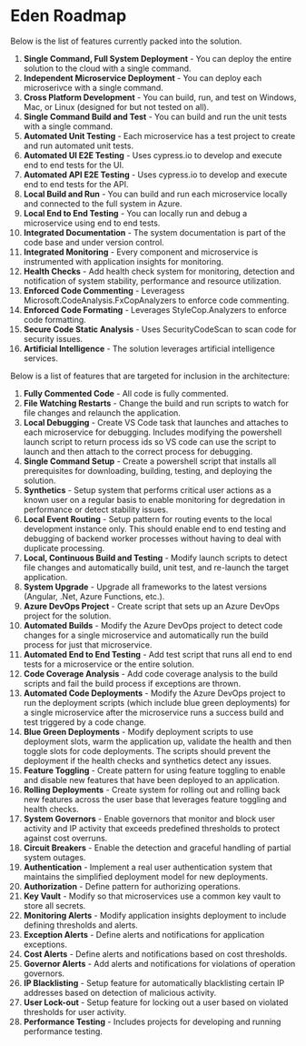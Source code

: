 # Eden Roadmap
Below is the list of features currently packed into the solution.

1. **Single Command, Full System Deployment** - You can deploy the entire solution to the cloud with a single command.
1. **Independent Microservice Deployment** - You can deploy each microserivce with a single command.
1. **Cross Platform Development** - You can build, run, and test on Windows, Mac, or Linux (designed for but not tested on all).
1. **Single Command Build and Test** - You can build and run the unit tests with a single command.
1. **Automated Unit Testing** - Each microservice has a test project to create and run automated unit tests.
1. **Automated UI E2E Testing** - Uses cypress.io to develop and execute end to end tests for the UI.
1. **Automated API E2E Testing** - Uses cypress.io to develop and execute end to end tests for the API.
1. **Local Build and Run** - You can build and run each microservice locally and connected to the full system in Azure.
1. **Local End to End Testing** - You can locally run and debug a microservice using end to end tests.
1. **Integrated Documentation** - The system documentation is part of the code base and under version control.
1. **Integrated Monitoring** - Every component and microservice is instrumented with application insights for monitoring.
1. **Health Checks** - Add health check system for monitoring, detection and notification of system stability, performance and resource utilization.
1. **Enforced Code Commenting** - Leveragess Microsoft.CodeAnalysis.FxCopAnalyzers to enforce code commenting.
1. **Enforced Code Formating** - Leverages StyleCop.Analyzers to enforce code formatting.
1. **Secure Code Static Analysis** - Uses SecurityCodeScan to scan code for security issues.
1. **Artificial Intelligence** - The solution leverages artificial intelligence services.

Below is a list of features that are targeted for inclusion in the architecture:

1. **Fully Commented Code** - All code is fully commented.
1. **File Watching Restarts** - Change the build and run scripts to watch for file changes and relaunch the application.
1. **Local Debugging** - Create VS Code task that launches and attaches to each microservice for debugging. Includes modifying the powershell launch script to return process ids so VS code can use the script to launch and then attach to the correct process for debugging.
1. **Single Command Setup** - Create a powershell script that installs all prerequisites for downloading, building, testing, and deploying the solution.
1. **Synthetics** - Setup system that performs critical user actions as a known user on a regular basis to enable monitoring for degredation in performance or detect stability issues.
1. **Local Event Routing** - Setup pattern for routing events to the local development instance only.  This should enable end to end testing and debugging of backend worker processes without having to deal with duplicate processing.
1. **Local, Continuous Build and Testing** - Modify launch scripts to detect file changes and automatically build, unit test, and re-launch the target application.
1. **System Upgrade** - Upgrade all frameworks to the latest versions (Angular, .Net, Azure Functions, etc.).
1. **Azure DevOps Project** - Create script that sets up an Azure DevOps project for the solution.
1. **Automated Builds** - Modify the Azure DevOps project to detect code changes for a single microservice and automatically run the build process for just that microservice.
1. **Automated End to End Testing** - Add test script that runs all end to end tests for a microservice or the entire solution.
1. **Code Coverage Analysis** - Add code coverage analysis to the build scripts and fail the build process if exceptions are thrown.
1. **Automated Code Deployments** - Modify the Azure DevOps project to run the deployment scripts (which include blue green deployments) for a single microservice after the microservice runs a success build and test triggered by a code change.
1. **Blue Green Deployments** - Modify deployment scripts to use deployment slots, warm the application up, validate the health and then toggle slots for code deployments.  The scripts should prevent the deployment if the health checks and synthetics detect any issues.
1. **Feature Toggling** - Create pattern for using feature toggling to enable and disable new features that have been deployed to an application.
1. **Rolling Deployments** - Create system for rolling out and rolling back new features across the user base that leverages feature toggling and health checks.
1. **System Governors** - Enable governors that monitor and block user activity and IP activity that exceeds predefined thresholds to protect against cost overruns.
1. **Circuit Breakers** - Enable the detection and graceful handling of partial system outages.
1. **Authentication** - Implement a real user authentication system that maintains the simplified deployment model for new deployments.
1. **Authorization** - Define pattern for authorizing operations.
1. **Key Vault** - Modify so that microservices use a common key vault to store all secrets.
1. **Monitoring Alerts** - Modify application insights deployment to include defining thresholds and alerts.
1. **Exception Alerts** - Define alerts and notifications for application exceptions.
1. **Cost Alerts** - Define alerts and notifications based on cost thresholds.
1. **Governor Alerts** - Add alerts and notifications for violations of operation governors.
1. **IP Blacklisting** - Setup feature for automatically blacklisting certain IP addresses based on detection of malicious activity.
1. **User Lock-out** - Setup feature for locking out a user based on violated thresholds for user activity.
1. **Performance Testing** - Includes projects for developing and running performance testing.
